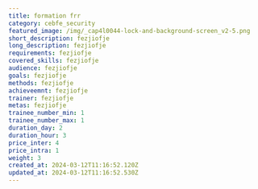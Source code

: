 ```yaml
---
title: formation frr
category: cebfe_security
featured_image: /img/_cap4l0044-lock-and-background-screen_v2-5.png
short_description: fezjiofje
long_description: fezjiofje
requirements: fezjiofje
covered_skills: fezjiofje
audience: fezjiofje
goals: fezjiofje
methods: fezjiofje
achieveemnt: fezjiofje
trainer: fezjiofje
metas: fezjiofje
trainee_number_min: 1
trainee_number_max: 1
duration_day: 2
duration_hour: 3
price_inter: 4
price_intra: 1
weight: 3
created_at: 2024-03-12T11:16:52.120Z
updated_at: 2024-03-12T11:16:52.530Z
---
```

